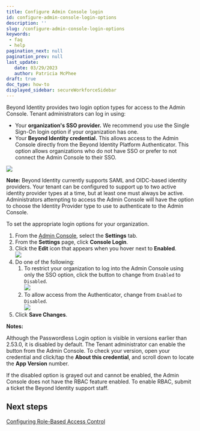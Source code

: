 ```yaml
---
title: Configure Admin Console login
id: configure-admin-console-login-options
description: ''
slug: /configure-admin-console-login-options
keywords: 
 - faq
 - help
pagination_next: null
pagination_prev: null
last_update: 
   date: 03/29/2023
   author: Patricia McPhee
draft: true
doc_type: how-to
displayed_sidebar: secureWorkforceSidebar
---
```




Beyond Identity provides two login option types for access to the Admin Console. Tenant administrators can log in using:

*   Your **organization's SSO provider.** We recommend you use the Single Sign-On login option if your organization has one.
*   Your **Beyond Identity credential.** This allows access to the Admin Console directly from the Beyond Identity Platform Authenticator. This option allows organizations who do not have SSO or prefer to not connect the Admin Console to their SSO. 

![](/images/admin/admin_console_login_screen2.PNG)

**Note:** Beyond Identity currently supports SAML and OIDC-based identity providers. Your tenant can be configured to support up to two active identity provider types at a time, but at least one must always be active. Administrators attempting to access the Admin Console will have the option to choose the Identity Provider type to use to authenticate to the Admin Console.

To set the appropriate login options for your organization.

1.  From the [Admin Console](/docs/secure-work/workforce-settings/admin-console/admin-console-login), select the **Settings** tab.
2.  From the **Settings** page, click **Console Login**.
3.  Click the **Edit** icon that appears when you hover next to **Enabled**.   
    ![](/images/admin/console_login_edit_enabled.PNG)
4.  Do one of the following:
    1.  To restrict your organization to log into the Admin Console using only the SSO option, click the button to change from `Enabled` to `Disabled`.  
        ![](/images/admin/passwordless_login_disabled.PNG)
    2.  To allow access from the Authenticator, change from `Enabled` to `Disabled`.  
        ![](/images/admin/passwordless_login_enabled.PNG)
5.  Click **Save Changes**.

**Notes:**  
  
Although the Passwordless Login option is visible in versions earlier than 2.53.0, it is disabled by default. The Tenant administrator can enable the button from the Admin Console. To check your version, open your credential and click/tap the **About this credential**, and scroll down to locate the **App Version** number.  
  
If the disabled option is grayed out and cannot be enabled, the Admin Console does not have the RBAC feature enabled. To enable RBAC, submit a ticket the Beyond Identity support staff.

## Next steps

[Configuring Role-Based Access Control](/docs/secure-work/workforce-settings/access/configuring-role-based-access-control)